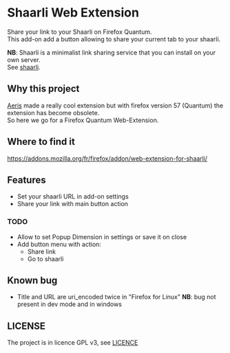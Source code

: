 # Shaarli Web Extension
Share your link to your Shaarli on Firefox Quantum.         
This add-on add a button allowing to share your current tab to your shaarli.        

**NB**: Shaarli is a minimalist link sharing service that you can install on your own server.           
See [shaarli](https://github.com/shaarli/Shaarli).      

## Why this project
[Aeris](https://bitbucket.org/aeris/shaarli-extension) made a really cool extension but with firefox version 57 (Quantum) the extension has become obsolete.    
So here we go for a Firefox Quantum Web-Extension.

## Where to find it
https://addons.mozilla.org/fr/firefox/addon/web-extension-for-shaarli/

## Features
- Set your shaarli URL in add-on settings
- Share your link with main button action

### TODO
- Allow to set Popup Dimension in settings or save it on close
- Add button menu with action:
  - Share link
  - Go to shaarli

## Known bug
- Title and URL are uri_encoded twice in "Firefox for Linux"
**NB**: bug not present in dev mode and in windows

## LICENSE
The project is in licence GPL v3, see [LICENCE](LICENCE)
